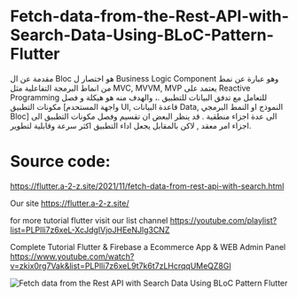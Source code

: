 # Fetch-data-from-the-Rest-API-with-Search-Data-Using-BLoC-Pattern-Flutter
مقدمة عن ال Bloc هو اختصار ل Business Logic Component   وهو عبارة عن نمط من انماط البرمجة التفاعلية مثل MVC, MVVM, MVP يعتمد على Reactive Programming للتعامل مع تدفق البيانات للتطبيق .، والهدف منه هو هيكلة  و فصل مكونات التطبيق  [واجهة المستحدم UI, قاعدة البيانات Data, النموذج او النمط البرمجي Bloc] الى عدة اجزاء منطقية  . قد ينظر البعض ان تقسيم وفصل مكونات التطبيق الى اجزاء امر معقد , لاكن بالمقابل يجعل اداء التطبيق اكثر سرعة وقابلية لتطوير.

# Source code: 
https://flutter.a-2-z.site/2021/11/fetch-data-from-rest-api-with-search.html


 
 Our site
https://flutter.a-2-z.site/

 for more tutorial flutter visit our list channel
https://youtube.com/playlist?list=PLPlli7z6xeL-XcJdgIVjoJHEeNJlg3CNZ

 Complete Tutorial Flutter & Firebase a Ecommerce App & WEB Admin Panel
https://www.youtube.com/watch?v=zkix0rg7Vak&list=PLPlli7z6xeL9t7k6t7zLHcrqqUMeQZ8Gl



![Fetch data from the Rest API with Search Data Using BLoC Pattern Flutter](https://user-images.githubusercontent.com/69330783/199856183-8c96506b-860d-4007-b433-e861d2b1d82d.png)
